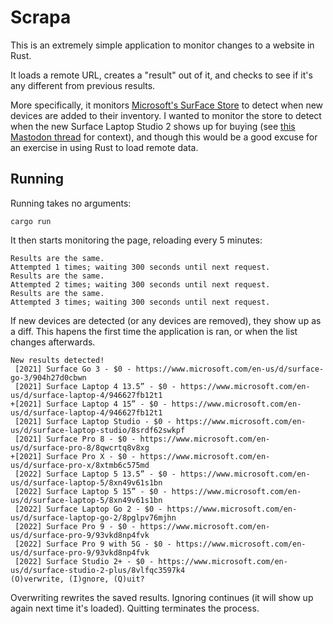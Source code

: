 # Scrapa

This is an extremely simple application to monitor changes to a website in Rust.

It loads a remote URL, creates a "result" out of it, and checks to see if it's any different from previous results.

More specifically, it monitors [Microsoft's SurFace Store](https://www.microsoft.com/en-us/surface) to detect when new devices are added to their inventory. I wanted to monitor the store to detect when the new Surface Laptop Studio 2 shows up for buying (see [this Mastodon thread](https://mastodon.gamedev.place/@zeh/111009505497061485) for context), and though this would be a good excuse for an exercise in using Rust to load remote data.

## Running

Running takes no arguments:

```
cargo run
```

It then starts monitoring the page, reloading every 5 minutes:

```
Results are the same.
Attempted 1 times; waiting 300 seconds until next request.
Results are the same.
Attempted 2 times; waiting 300 seconds until next request.
Results are the same.
Attempted 3 times; waiting 300 seconds until next request.
```

If new devices are detected (or any devices are removed), they show up as a diff. This hapens the first time the application is ran, or when the list changes afterwards.

```
New results detected!
 [2021] Surface Go 3 - $0 - https://www.microsoft.com/en-us/d/surface-go-3/904h27d0cbwn
 [2021] Surface Laptop 4 13.5” - $0 - https://www.microsoft.com/en-us/d/surface-laptop-4/946627fb12t1
+[2021] Surface Laptop 4 15” - $0 - https://www.microsoft.com/en-us/d/surface-laptop-4/946627fb12t1
 [2021] Surface Laptop Studio - $0 - https://www.microsoft.com/en-us/d/surface-laptop-studio/8srdf62swkpf
 [2021] Surface Pro 8 - $0 - https://www.microsoft.com/en-us/d/surface-pro-8/8qwcrtq8v8xg
+[2021] Surface Pro X - $0 - https://www.microsoft.com/en-us/d/surface-pro-x/8xtmb6c575md
 [2022] Surface Laptop 5 13.5” - $0 - https://www.microsoft.com/en-us/d/surface-laptop-5/8xn49v61s1bn
 [2022] Surface Laptop 5 15” - $0 - https://www.microsoft.com/en-us/d/surface-laptop-5/8xn49v61s1bn
 [2022] Surface Laptop Go 2 - $0 - https://www.microsoft.com/en-us/d/surface-laptop-go-2/8pglpv76mjhn
 [2022] Surface Pro 9 - $0 - https://www.microsoft.com/en-us/d/surface-pro-9/93vkd8np4fvk
 [2022] Surface Pro 9 with 5G - $0 - https://www.microsoft.com/en-us/d/surface-pro-9/93vkd8np4fvk
 [2022] Surface Studio 2+ - $0 - https://www.microsoft.com/en-us/d/surface-studio-2-plus/8vlfqc3597k4
(O)verwrite, (I)gnore, (Q)uit?
```

Overwriting rewrites the saved results. Ignoring continues (it will show up again next time it's loaded). Quitting terminates the process.
